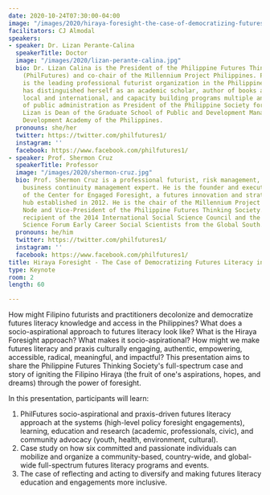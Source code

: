 ```yaml
---
date: 2020-10-24T07:30:00-04:00
image: "/images/2020/hiraya-foresight-the-case-of-democratizing-futures-literacy-in-the-phillipines.jpg"
facilitators: CJ Almodal
speakers:
- speaker: Dr. Lizan Perante-Calina
  speakerTitle: Doctor
  image: "/images/2020/lizan-perante-calina.jpg"
  bio: Dr. Lizan Calina is the President of the Philippine Futures Thinking Society
    (PhilFutures) and co-chair of the Millennium Project Philippines. PhilFutures
    is the leading professional futurist organization in the Philippines. t Dr. Lizan
    has distinguished herself as an academic scholar, author of books and journals
    local and international, and capacity building programs multiple and allied fields
    of public administration as President of the Philippine Society for Public Administration.
    Lizan is Dean of the Graduate School of Public and Development Management of the
    Development Academy of the Philippines.
  pronouns: she/her
  twitter: https://twitter.com/philfutures1/
  instagram: ''
  facebook: https://www.facebook.com/philfutures1/
- speaker: Prof. Shermon Cruz
  speakerTitle: Professor
  image: "/images/2020/shermon-cruz.jpg"
  bio: Prof. Shermon Cruz is a professional futurist, risk management, and certified
    business continuity management expert. He is the founder and executive director
    of the Center for Engaged Foresight, a futures innovation and strategic foresight
    hub established in 2012. He is the chair of the Millennium Project Philippines
    Node and Vice-President of the Philippine Futures Thinking Society. He was the
    recipient of the 2014 International Social Science Council and the World Social
    Science Forum Early Career Social Scientists from the Global South.
  pronouns: he/him
  twitter: https://twitter.com/philfutures1/
  instagram: ''
  facebook: https://www.facebook.com/philfutures1/
title: Hiraya Foresight - The Case of Democratizing Futures Literacy in the Philippines
type: Keynote
room: 2
length: 60

---
```

How might Filipino futurists and practitioners decolonize and democratize futures literacy knowledge and access in the Philippines? What does a socio-aspirational approach to futures literacy look like?  What is the Hiraya Foresight approach? What makes it socio-aspirational? How might we make futures literacy and praxis culturally engaging, authentic, empowering, accessible, radical, meaningful, and impactful?  This presentation aims to share the Philippine Futures Thinking Society's full-spectrum case and story of igniting the Filipino Hiraya (the fruit of one's aspirations, hopes, and dreams) through the power of foresight.

In this presentation, participants will learn:

1. PhilFutures socio-aspirational and praxis-driven futures literacy approach at the systems (high-level policy foresight engagements),  learning, education and research (academic, professionals, civic), and community advocacy (youth, health, environment, cultural).
2. Case study on how six committed and passionate individuals can mobilize and organize a community-based, country-wide, and global-wide full-spectrum futures literacy programs and events.
3. The case of reflecting and acting to diversify and making futures literacy education and engagements more inclusive.